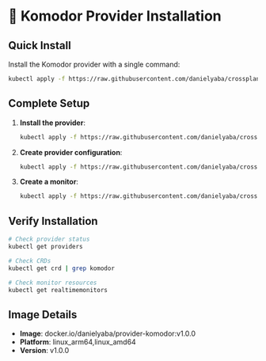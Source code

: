 # 🚀 Komodor Provider Installation

## Quick Install

Install the Komodor provider with a single command:

```bash
kubectl apply -f https://raw.githubusercontent.com/danielyaba/crossplane-komodor/main/package/crossplane.yaml
```

## Complete Setup

1. **Install the provider**:
   ```bash
   kubectl apply -f https://raw.githubusercontent.com/danielyaba/crossplane-komodor/main/package/crossplane.yaml
   ```

2. **Create provider configuration**:
   ```bash
   kubectl apply -f https://raw.githubusercontent.com/danielyaba/crossplane-komodor/main/examples/production/providerconfig.yaml
   ```

3. **Create a monitor**:
   ```bash
   kubectl apply -f https://raw.githubusercontent.com/danielyaba/crossplane-komodor/main/examples/production/realtimemonitor.yaml
   ```

## Verify Installation

```bash
# Check provider status
kubectl get providers

# Check CRDs
kubectl get crd | grep komodor

# Check monitor resources
kubectl get realtimemonitors
```

## Image Details

- **Image**: docker.io/danielyaba/provider-komodor:v1.0.0
- **Platform**: linux_arm64,linux_amd64
- **Version**: v1.0.0
